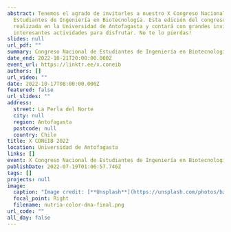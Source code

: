 ```yaml
---
abstract: Tenemos el agrado de invitarles a nuestro X Congreso Nacional de
  Estudiantes de Ingeniería en Biotecnología. Esta edición del congreso será
  realizada en la Universidad de Antofagasta y contará con grandes invitados e
  interesantes actividades para disfrutar. No te lo pierdas!
slides: null
url_pdf: ""
summary: Congreso Nacional de Estudiantes de Ingeniería en Biotecnología.
date_end: 2022-10-21T20:00:00.000Z
event_url: https://linktr.ee/x.coneib
authors: []
url_video: ""
date: 2022-10-17T08:00:00.000Z
featured: false
url_slides: ""
address:
  street: La Perla del Norte
  city: null
  region: Antofagasta
  postcode: null
  country: Chile
title: X CONEIB 2022
location: Universidad de Antofagasta
links: []
event: X Congreso Nacional de Estudiantes de Ingeniería en Biotecnología Molecular
publishDate: 2022-07-19T01:06:57.746Z
tags: []
projects: null
image:
  caption: "Image credit: [**Unsplash**](https://unsplash.com/photos/bzdhc5b3Bxs)"
  focal_point: Right
  filename: nutria-color-dna-final.png
url_code: ""
all_day: false
---
```


